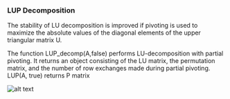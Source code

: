 ### LUP Decomposition

The stability of LU decomposition is improved if pivoting is used to maximize the absolute values of the diagonal elements of the upper triangular matrix U.

The function LUP_decomp(A,false) performs LU-decomposition with partial pivoting. It returns an object consisting of the LU matrix, the permutation matrix, and the number of row exchanges made during partial pivoting. LUP(A, true) returns P matrix


![alt text](https://i.ibb.co/LrvKCQ2/2021-03-20-22-40-28.png)
